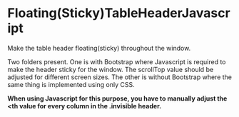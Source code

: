 # Floating(Sticky)TableHeaderJavascript
Make the table header floating(sticky) throughout the window.

Two folders present. 
One is with Bootstrap where Javascript is required to make the header sticky for the window. The scrollTop value should be adjusted for different screen sizes.
The other is without Bootstrap where the same thing is implemented using only CSS.

**When using Javascript for this purpose, you have to manually adjust the <th value for every column in the .invisible header.**

